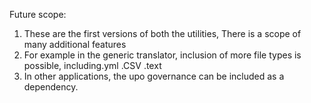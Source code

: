 Future scope:
1. These are the first versions of both the utilities, There is a scope of many additional features 
2. For example in the generic translator, inclusion of more file types is possible, including.yml  .CSV .text
3. In other applications, the upo governance can be included as a dependency.